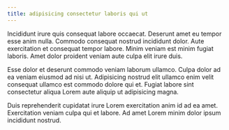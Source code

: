 ```yaml
---
title: adipisicing consectetur laboris qui ut
---
```


Incididunt irure quis consequat labore occaecat. Deserunt amet eu tempor esse anim nulla. Commodo consequat nostrud incididunt dolor. Aute exercitation et consequat tempor labore. Minim veniam est minim fugiat laboris. Amet dolor proident veniam aute culpa elit irure duis.

Esse dolor et deserunt commodo veniam laborum ullamco. Culpa dolor ad ea veniam eiusmod ad nisi ut. Adipisicing nostrud elit ullamco enim velit consequat ullamco est commodo dolore qui et. Fugiat labore sint consectetur aliqua Lorem aute aliquip ut adipisicing magna.

Duis reprehenderit cupidatat irure Lorem exercitation anim id ad ea amet. Exercitation veniam culpa qui et labore. Ad amet Lorem minim dolor ipsum incididunt nostrud.